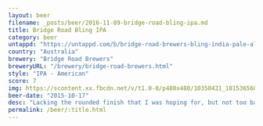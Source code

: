 ```yaml
---
layout: beer
filename: _posts/beer/2016-11-09-bridge-road-bling-ipa.md
title: Bridge Road Bling IPA
category: beer
untappd: "https://untappd.com/b/bridge-road-brewers-bling-india-pale-ale/20844"
country: "Australia"
brewery: "Bridge Road Brewers"
breweryURL: "/brewery/bridge-road-brewers.html"
style: "IPA - American"
score: 7
img: https://scontent.xx.fbcdn.net/v/t1.0-0/p480x480/10350421_10153656864623745_1423000334986932771_n.jpg?oh=2ce2c63077cc3050fe5dbc883b6e8e94&oe=5B489C48
beer-date: "2015-10-17"
desc: "Lacking the rounded finish that I was hoping for, but not too bad"
permalink: /beer/:title.html
---
```

